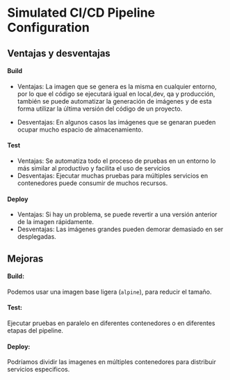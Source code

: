 # Simulated CI/CD Pipeline Configuration

## Ventajas y desventajas

#### Build

- Ventajas: La imagen que se genera es la misma en cualquier entorno, por lo que el código se ejecutará igual en local,dev, qa y producción, también se puede automatizar la generación de imágenes y de esta forma utilizar la última versión del código de un proyecto.

- Desventajas: En algunos casos las imágenes que se genaran pueden ocupar mucho espacio de almacenamiento.

#### Test

- Ventajas: Se automatiza todo el proceso de pruebas en un entorno lo más similar al productivo y facilita el uso de servicios
- Desventajas: Ejecutar muchas pruebas para múltiples servicios en contenedores puede consumir de muchos recursos.

#### Deploy

- Ventajas: Si hay un problema, se puede revertir a una versión anterior de la imagen rápidamente.
- Desventajas: Las imágenes grandes pueden demorar demasiado en ser desplegadas.

## Mejoras

#### Build:
Podemos usar una imagen base ligera (`alpine`), para reducir el tamaño.

#### Test:
Ejecutar pruebas en paralelo en diferentes contenedores o en diferentes etapas del pipeline.

#### Deploy:
Podríamos dividir las imagenes en múltiples contenedores para distribuir servicios especificos.

